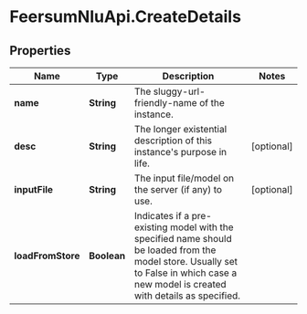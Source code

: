 # FeersumNluApi.CreateDetails

## Properties
Name | Type | Description | Notes
------------ | ------------- | ------------- | -------------
**name** | **String** | The sluggy-url-friendly-name of the instance. | 
**desc** | **String** | The longer existential description of this instance&#39;s purpose in life. | [optional] 
**inputFile** | **String** | The input file/model on the server (if any) to use. | [optional] 
**loadFromStore** | **Boolean** | Indicates if a pre-existing model with the specified name should be loaded from the model store. Usually set to False in which case a new model is created with details as specified. | 


